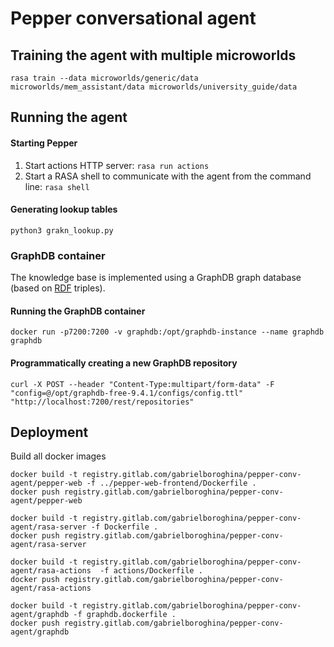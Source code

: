 # Pepper conversational agent

## Training the agent with multiple microworlds

```shell
rasa train --data microworlds/generic/data microworlds/mem_assistant/data microworlds/university_guide/data
```

## Running the agent

#### Starting Pepper

1. Start actions HTTP server: `rasa run actions`
2. Start a RASA shell to communicate with the agent from the command line: `rasa shell`

#### Generating lookup tables

```shell
python3 grakn_lookup.py
```

### GraphDB container

The knowledge base is implemented using a GraphDB graph database (based on [RDF](https://www.w3.org/RDF/) triples).

#### Running the GraphDB container

```shell
docker run -p7200:7200 -v graphdb:/opt/graphdb-instance --name graphdb graphdb
```

#### Programmatically creating a new GraphDB repository

```shell
curl -X POST --header "Content-Type:multipart/form-data" -F "config=@/opt/graphdb-free-9.4.1/configs/config.ttl" "http://localhost:7200/rest/repositories"
```

## Deployment

Build all docker images
```shell
docker build -t registry.gitlab.com/gabrielboroghina/pepper-conv-agent/pepper-web -f ../pepper-web-frontend/Dockerfile .
docker push registry.gitlab.com/gabrielboroghina/pepper-conv-agent/pepper-web

docker build -t registry.gitlab.com/gabrielboroghina/pepper-conv-agent/rasa-server -f Dockerfile .
docker push registry.gitlab.com/gabrielboroghina/pepper-conv-agent/rasa-server

docker build -t registry.gitlab.com/gabrielboroghina/pepper-conv-agent/rasa-actions  -f actions/Dockerfile .
docker push registry.gitlab.com/gabrielboroghina/pepper-conv-agent/rasa-actions

docker build -t registry.gitlab.com/gabrielboroghina/pepper-conv-agent/graphdb -f graphdb.dockerfile .
docker push registry.gitlab.com/gabrielboroghina/pepper-conv-agent/graphdb
```